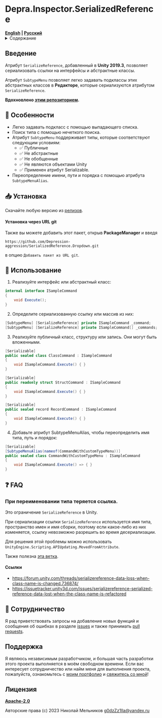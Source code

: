 ﻿# Depra.Inspector.SerializedReference

<div>
    <strong><a href="README.md">English</a> | <a href="README.RU.md">Русский</a></strong>
</div>

<details>
<summary>Содержание</summary>

- [Введение](#введение)
- [Особенности](#-особенности)
- [Установка](#-установка)
- [Часто задаваемые вопросы](#-faq)
- [Сотрудничество](#-сотрудничество)
- [Поддержка](#поддержка)
- [Лицензия](#лицензия)

</details>

## Введение

Атрибут `SerializeReference`, добавленный в **Unity 2019.3**,
позволяет сериализовать ссылки на интерфейсы и абстрактные классы.

Атрибут `SubtypeMenu` позволяет легко задавать подклассы
этих абстрактных классов в **Редакторе**, которые
сериализуются атрибутом `SerializeReference`.

**Вдохновлено [этим репозиторием](https://github.com/mackysoft/Unity-SerializeReferenceExtensions).**

## 🦾 Особенности

- Легко задавать подкласс с помощью выпадающего списка.
- Поиск типа с помощью нечеткого поиска.
- Атрибут `SubtypeMenu` поддерживает типы, которые соответствуют следующим условиям:
    - ✅ Публичные
    - ✅ Не абстрактные
    - ✅ Не обобщенные
    - ✅ Не являются объектами Unity
    - ✅ Применен атрибут Serializable.
- Переопределение имени, пути и порядка с помощью атрибута `SubtypeMenuAlias`.

## 📥 Установка

Скачайте любую версию из [релизов](https://github.com/Depression-aggression/SerializedReference.Dropdown/releases).

#### Установка через URL git

Также вы можете добавить этот пакет, открыв **PackageManager** и введя

`https://github.com/Depression-aggression/SerializedReference.Dropdown.git`

в опцию `Добавить пакет из URL git`.

## 🔰 Использование

1. Реализуйте интерфейс или абстрактный класс:

```cs
internal interface ISampleCommand
{
    void Execute();
}
```

2. Определите сериализованную ссылку или массив из них:

```cs
[SubtypeMenu] [SerializeReference] private ISampleCommand _command;
[SubtypeMenu] [SerializeReference] private ISampleCommand[] _commands;
```

3. Реализуйте публичный класс, структуру или запись. Они могут быть вложенными.

```cs
[Serializable]
public sealed class ClassCommand : ISampleCommand
{
    void ISampleCommand.Execute() { }
}

[Serializable]
public readonly struct StructCommand : ISampleCommand
{
    void ISampleCommand.Execute() { }
}

[Serializable]
public sealed record RecordCommand : ISampleCommand
{
    void ISampleCommand.Execute() { }
}
```

4. Добавьте атрибут SubtypeMenuAlias, чтобы переопределить имя типа, путь и порядок:

```cs
[Serializable]
[SubtypeMenuAlias(nameof(CommandWithCustomTypeMenu))]
public sealed class CommandWithCustomTypeMenu : ISampleCommand
{
    void ISampleCommand.Execute() => { }
}
```

## ❓ FAQ

### При переименовании типа теряется ссылка.

Это ограничение `SerializeReference` в Unity.

При сериализации ссылки `SerializeReference` используется имя типа, пространство имен и имя сборки, поэтому если
какое-либо из них изменяется, ссылку невозможно разрешить во время десериализации.

Для решения этой проблемы можно использовать `UnityEngine.Scripting.APIUpdating.MovedFromAttribute`.

Также
полезна [эта ветка](https://forum.unity.com/threads/serializereference-data-loss-when-class-name-is-changed.736874/).

#### Ссылки

- https://forum.unity.com/threads/serializereference-data-loss-when-class-name-is-changed.736874/
- https://issuetracker.unity3d.com/issues/serializereference-serialized-reference-data-lost-when-the-class-name-is-refactored

## 🤝 Сотрудничество

Я рад приветствовать запросы на добавление новых функций и сообщения об ошибках в
разделе [issues](https://github.com/Depression-aggression/SerializedReference.Dropdown/issues) и также
принимать [pull requests](https://github.com/Depression-aggression/SerializedReference.Dropdown/pulls).

## Поддержка

Я являюсь независимым разработчиком,
и большая часть разработки этого проекта выполняется в моём свободном времени.
Если вас интересует сотрудничество или найм меня для выполнения проекта,
пожалуйста, ознакомьтесь с [моим портфолио](https://github.com/Depression-aggression)
и [свяжитесь со мной](mailto:g0dzZz1lla@yandex.ru)!

## Лицензия

**[Apache-2.0](https://github.com/Depression-aggression/SerializedReference.Dropdown/blob/main/LICENSE)**

Авторские права (c) 2023 Николай Мельников
[g0dzZz1lla@yandex.ru](mailto:g0dzZz1lla@yandex.ru)